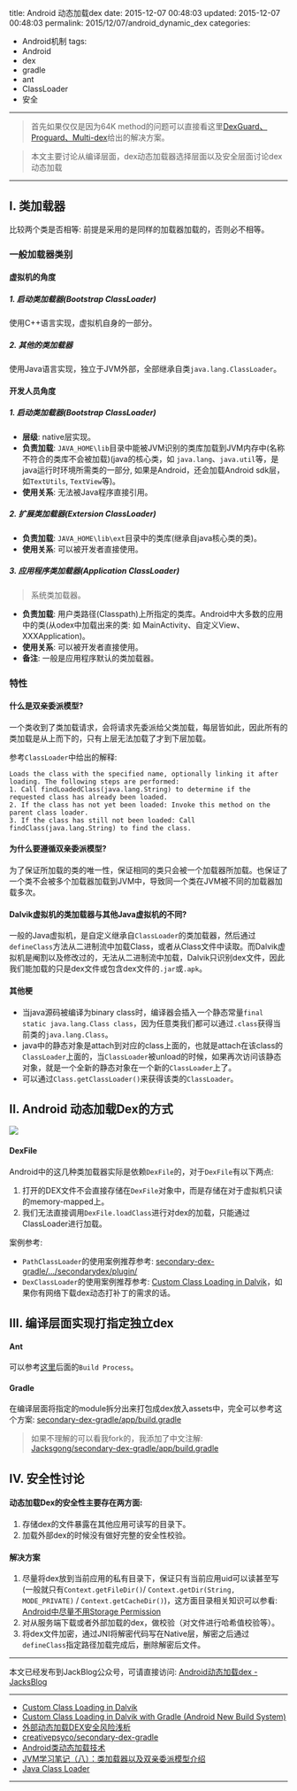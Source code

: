 title: Android 动态加载dex
date: 2015-12-07 00:48:03
updated: 2015-12-07 00:48:03
permalink: 2015/12/07/android_dynamic_dex
categories:
- Android机制
tags:
- Android
- dex
- gradle
- ant
- ClassLoader
- 安全

---

> 首先如果仅仅是因为64K method的问题可以直接看这里[DexGuard、Proguard、Multi-dex](http://blog.dreamtobe.cn/2015/11/04/guard_multi_dex/)给出的解决方案。

> 本文主要讨论从编译层面，dex动态加载器选择层面以及安全层面讨论dex动态加载

<!-- more -->

---

## I. 类加载器

比较两个类是否相等: 前提是采用的是同样的加载器加载的，否则必不相等。

### 一般加载器类别

#### 虚拟机的角度

##### 1. 启动类加载器(Bootstrap ClassLoader)

使用C++语言实现，虚拟机自身的一部分。

##### 2. 其他的类加载器

使用Java语言实现，独立于JVM外部，全部继承自类`java.lang.ClassLoader`。

#### 开发人员角度

##### 1. 启动类加载器(Bootstrap ClassLoader)

- **层级**: native层实现。
- **负责加载**: `JAVA_HOME\lib`目录中能被JVM识别的类库加载到JVM内存中(名称不符合的类库不会被加载)(java的核心类，如 `java.lang`、`java.util`等，是java运行时环境所需类的一部分, 如果是Android，还会加载Android sdk层，如`TextUtils`, `TextView`等)。
- **使用关系**: 无法被Java程序直接引用。

##### 2. 扩展类加载器(Extersion ClassLoader)

- **负责加载**: `JAVA_HOME\lib\ext`目录中的类库(继承自java核心类的类)。
- **使用关系**: 可以被开发者直接使用。

##### 3. 应用程序类加载器(Application ClassLoader)

> 系统类加载器。

- **负责加载**: 用户类路径(Classpath)上所指定的类库。Android中大多数的应用中的类(从odex中加载出来的类: 如 MainActivity、自定义View、XXXApplication)。
- **使用关系**:  可以被开发者直接使用。
- **备注**: 一般是应用程序默认的类加载器。

### 特性

#### 什么是双亲委派模型?

一个类收到了类加载请求，会将请求先委派给父类加载，每层皆如此，因此所有的类加载是从上而下的，只有上层无法加载了才到下层加载。

参考`ClassLoader`中给出的解释:

```
Loads the class with the specified name, optionally linking it after loading. The following steps are performed:
1. Call findLoadedClass(java.lang.String) to determine if the requested class has already been loaded.
2. If the class has not yet been loaded: Invoke this method on the parent class loader.
3. If the class has still not been loaded: Call findClass(java.lang.String) to find the class.
```

#### 为什么要遵循双亲委派模型?

为了保证所加载的类的唯一性，保证相同的类只会被一个加载器所加载。也保证了一个类不会被多个加载器加载到JVM中，导致同一个类在JVM被不同的加载器加载多次。

#### Dalvik虚拟机的类加载器与其他Java虚拟机的不同?

一般的Java虚拟机，是自定义继承自`ClassLoader`的类加载器，然后通过`defineClass`方法从二进制流中加载Class，或者从Class文件中读取。而Dalvik虚拟机是阉割以及修改过的，无法从二进制流中加载，Dalvik只识别dex文件，因此我们能加载的只是dex文件或包含dex文件的`.jar`或`.apk`。

#### 其他梗

- 当java源码被编译为binary class时，编译器会插入一个静态常量`final static java.lang.Class class`，因为任意类我们都可以通过`.class`获得当前类的`java.lang.Class`。
- java中的静态对象是attach到对应的class上面的，也就是attach在该class的`ClassLoader`上面的，当`ClassLoader`被unload的时候，如果再次访问该静态对象，就是一个全新的静态对象在一个新的`ClassLoader`上了。
- 可以通过`Class.getClassLoader()`来获得该类的`ClassLoader`。

## II. Android 动态加载Dex的方式

![](/img/android_dynamic_dex.png)

#### DexFile

Android中的这几种类加载器实际是依赖`DexFile`的，对于`DexFile`有以下两点:

1. 打开的DEX文件不会直接存储在`DexFile`对象中，而是存储在对于虚拟机只读的memory-mapped上。
2. 我们无法直接调用`DexFile.loadClass`进行对dex的加载，只能通过ClassLoader进行加载。

案例参考:

- `PathClassLoader`的使用案例推荐参考: [secondary-dex-gradle/.../secondarydex/plugin/](https://github.com/creativepsyco/secondary-dex-gradle/tree/master/app/src/main/java/com/github/creativepsyco/secondarydex/plugin)
- `DexClassLoader`的使用案例推荐参考: [Custom Class Loading in Dalvik](http://android-developers.blogspot.hk/2011/07/custom-class-loading-in-dalvik.html)，如果你有网络下载dex动态打补丁的需求的话。

## III. 编译层面实现打指定独立dex

#### Ant

可以参考[这里](http://android-developers.blogspot.hk/2011/07/custom-class-loading-in-dalvik.html)后面的`Build Process`。

#### Gradle

在编译层面将指定的module拆分出来打包成dex放入assets中，完全可以参考这个方案: [secondary-dex-gradle/app/build.gradle](https://github.com/creativepsyco/secondary-dex-gradle/blob/master/app/build.gradle)

> 如果不理解的可以看我fork的，我添加了中文注解: [Jacksgong/secondary-dex-gradle/app/build.gradle](https://github.com/Jacksgong/secondary-dex-gradle/blob/master/app/build.gradle)

## IV. 安全性讨论

#### 动态加载Dex的安全性主要存在两方面:

1. 存储dex的文件暴露在其他应用可读写的目录下。
2. 加载外部dex的时候没有做好完整的安全性校验。


#### 解决方案

1. 尽量将dex放到当前应用的私有目录下，保证只有当前应用uid可以读甚至写(一般就只有`Context.getFileDir()`/ `Context.getDir(String, MODE_PRIVATE)` / `Context.getCacheDir()`)，这方面目录相关知识可以参看: [Android中尽量不用Storage Permission](http://blog.dreamtobe.cn/2015/11/30/android_storage_permission/)
2. 对从服务端下载或者外部加载的dex，做校验（对文件进行哈希值校验等）。
3. 将dex文件加密，通过JNI将解密代码写在Native层，解密之后通过`defineClass`指定路径加载完成后，删除解密后文件。

---

本文已经发布到JackBlog公众号，可请直接访问: [Android动态加载dex - JacksBlog](https://mp.weixin.qq.com/s?__biz=MzIyMjQxMzAzOA==&mid=2247483667&idx=1&sn=5e4cc3bd07e81efa41fbfce25f4a6bd3)

---

- [Custom Class Loading in Dalvik](http://android-developers.blogspot.hk/2011/07/custom-class-loading-in-dalvik.html)
- [Custom Class Loading in Dalvik with Gradle (Android New Build System)](http://stackoverflow.com/questions/18174022/custom-class-loading-in-dalvik-with-gradle-android-new-build-system)
- [外部动态加载DEX安全风险浅析](http://jaq.alibaba.com/blog.htm?id=63)
- [creativepsyco/secondary-dex-gradle](https://github.com/creativepsyco/secondary-dex-gradle)
- [Android类动态加载技术](http://www.blogjava.net/zh-weir/archive/2011/10/29/362294.html)
- [JVM学习笔记（八）：类加载器以及双亲委派模型介绍](http://chenzhou123520.iteye.com/blog/1601319)
- [Java Class Loader](http://javapapers.com/core-java/java-class-loader/)

---
